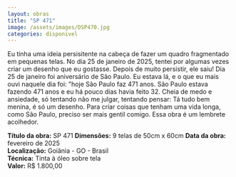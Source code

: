 ```yaml
---
layout: obras
title: "SP 471"
image: /assets/images/DSP470.jpg
categories: disponivel
---
```


Eu tinha uma ideia persisitente na cabeça de fazer um quadro fragmentado em pequenas telas. No dia 25 de janeiro de 2025, tentei por algumas vezes criar um desenho que eu gostasse. Depois de muito persistir, ele saiu! Dia 25 de janeiro foi aniversário de São Paulo. Eu estava lá, e o que eu mais ouvi naquele dia foi: "hoje São Paulo faz 471 anos. São Paulo estava fazendo 471 anos e eu há pouco dias havia feito 32. Cheia de medo e ansiedade, só tentando não me julgar, tentando pensar: Tá tudo bem menina, é só um desenho.
Para criar coisas que tenham uma vida longa, como São Paulo, preciso ser mais gentil comigo. Essa obra é um lembrete acolhedor.

**Título da obra:** SP 471
**Dimensões:** 9 telas de 50cm x 60cm
**Data da obra:** fevereiro de 2025  
**Localização:** Goiânia - GO - Brasil  
**Técnica:** Tinta à óleo sobre tela  
**Valor:** R$ 1.800,00
